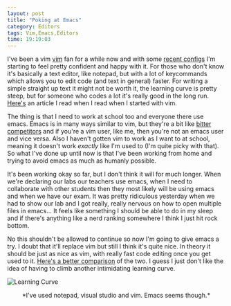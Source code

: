 ```yaml
---
layout: post
title: "Poking at Emacs"
category: Editors
tags: Vim,Emacs,Editors
time: 19:19:03
---
```

I've been a vim [vim][vim] fan for a while now and with some [recent configs][update] I'm starting to feel pretty confident and happy with it. For those who don't know it's basically a text editor, like notepad, but with a lot of keycommands which allows you to edit code (and text in general) faster. For writing a simple straight up text it might not be worth it, the learning curve is pretty steep, but for someone who codes a lot it's really good in the long run. [Here's][nutheads] an article I read when I read when I started with vim.


The thing is that I need to work at school too and everyone there use emacs. Emacs is in many ways similar to vim, but they're a bit like [bitter competitors][editor_war] and if you're a vim user, like me, then you're not an emacs user and vice versa. Also I haven't gotten vim to work as I want to at school, meaning it doesn't work *exactly* like I'm used to (I'm quite picky with that). So what I've done up until now is that I've been working from home and trying to avoid emacs as much as humanly possible.

It's been working okay so far, but I don't think it will for much longer. When we're declaring our labs our teachers use emacs, when I need to collaborate with other students then they most likely will be using emacs and when we have our exam. It was pretty ridiculous yesterday when we had to show our lab and I got really, really nervous on how to open multiple files in emacs... It feels like something I should be able to do in my sleep and if there's anything like a nerd ranking somewhere I think I just hit rock bottom.

No this shouldn't be allowed to continue so now I'm going to give emacs a try. I doubt that it'll replace vim but still I think it's quite nice. In theory it should be just as nice as vim, with really fast code editing once you get used to it. [Here's a better comparison][good_comparison] of the two. I guess I just don't like the idea of having to climb another intimidating learning curve.

![Learning Curve][learning_curve]   
<center>*I've used notepad, visual studio and vim. Emacs seems though.*</center>

[vim]: http://www.vim.org/

[update]: https://github.com/treeman/dotfiles/blob/c6bb8c790303367286a34744004f2032de996bc0/.vimrc

[nutheads]: www.viemu.com/a-why-vi-vim.html

[editor_war]: http://en.wikipedia.org/wiki/Editor_war

[learning_curve]: http://unix.rulez.org/~calver/pictures/curves.jpg

[good_comparison]: http://www.io.com/~dierdorf/emacsvi.html

